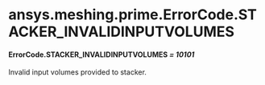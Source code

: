 # ansys.meshing.prime.ErrorCode.STACKER_INVALIDINPUTVOLUMES

<a id="ansys.meshing.prime.ErrorCode.STACKER_INVALIDINPUTVOLUMES"></a>

#### ErrorCode.STACKER_INVALIDINPUTVOLUMES *= 10101*

Invalid input volumes provided to stacker.

<!-- !! processed by numpydoc !! -->
